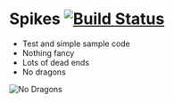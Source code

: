 Spikes  [![Build Status](https://travis-ci.org/jquintus/spikes.svg)](https://travis-ci.org/jquintus/spikes)
======

* Test and simple sample code
* Nothing fancy
* Lots of dead ends
* No dragons

![No Dragons](http://th04.deviantart.net/fs70/200H/i/2011/027/f/2/no_dragons_logo_by_davidenorton-d31yu6t.png)

